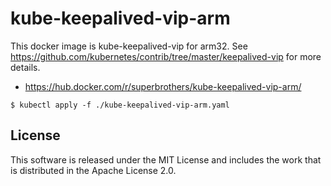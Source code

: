 # kube-keepalived-vip-arm

This docker image is kube-keepalived-vip for arm32. See https://github.com/kubernetes/contrib/tree/master/keepalived-vip for more details.

- https://hub.docker.com/r/superbrothers/kube-keepalived-vip-arm/

```
$ kubectl apply -f ./kube-keepalived-vip-arm.yaml
```

## License

This software is released under the MIT License and includes the work that is distributed in the Apache License 2.0.
